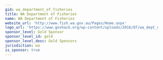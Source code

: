 ```yaml
---
gid: wa_department_of_fisheries
title: WA Department of Fisheries
name: WA Department of Fisheries
website_url: 'http://www.fish.wa.gov.au/Pages/Home.aspx'
logo_url: 'https://www.govhack.org/wp-content/uploads/2016/07/wa_dept_of_fisheries.png'
sponsor_level: Gold Sponsor
sponsor_level_id: gold
sponsor_level_desc: Gold Sponsors
jurisdiction: wa
is_sponsor: true
---
```

